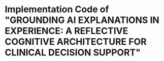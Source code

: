 # Implementation Code of "GROUNDING AI EXPLANATIONS IN EXPERIENCE: A REFLECTIVE COGNITIVE ARCHITECTURE FOR CLINICAL DECISION SUPPORT"

